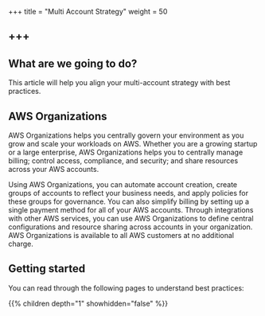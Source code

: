 +++
title = "Multi Account Strategy"
weight = 50

+++
---

## What are we going to do?

This article will help you align your multi-account strategy with best practices.


## AWS Organizations

AWS Organizations helps you centrally govern your environment as you grow and scale your workloads on AWS. Whether you 
are a growing startup or a large enterprise, AWS Organizations helps you to centrally manage billing; control access, 
compliance, and security; and share resources across your AWS accounts.

Using AWS Organizations, you can automate account creation, create groups of accounts to reflect your business needs, 
and apply policies for these groups for governance. You can also simplify billing by setting up a single payment method
for all of your AWS accounts. Through integrations with other AWS services, you can use AWS Organizations to define central 
configurations and resource sharing across accounts in your organization. AWS Organizations is available to all AWS 
customers at no additional charge.


## Getting started

You can read through the following pages to understand best practices:

{{% children depth="1" showhidden="false" %}}

